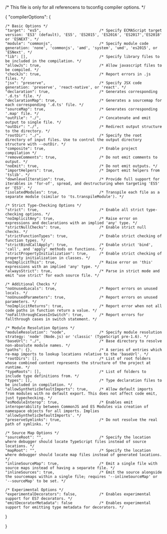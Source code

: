 /* This file is only for all referencens to tsconfig compiler options. */

{
  "compilerOptions": {

    /* Basic Options */
    "target": "es5",                          /* Specify ECMAScript target version: 'ES3' (default), 'ES5', 'ES2015', 'ES2016', 'ES2017','ES2018' or 'ESNEXT'. */
    "module": "commonjs",                     /* Specify module code generation: 'none', 'commonjs', 'amd', 'system', 'umd', 'es2015', or 'ESNext'. */
    "lib": [],                                /* Specify library files to be included in the compilation. */
    "allowJs": true,                          /* Allow javascript files to be compiled. */
    "checkJs": true,                          /* Report errors in .js files. */
    "jsx": "preserve",                        /* Specify JSX code generation: 'preserve', 'react-native', or 'react'. */
    "declaration": true,                      /* Generates corresponding '.d.ts' file. */
    "declarationMap": true,                   /* Generates a sourcemap for each corresponding '.d.ts' file. */
    "sourceMap": true,                        /* Generates corresponding '.map' file. */
    "outFile": "./",                          /* Concatenate and emit output to single file. */
    "outDir": "./",                           /* Redirect output structure to the directory. */
    "rootDir": "./",                          /* Specify the root directory of input files. Use to control the output directory structure with --outDir. */
    "composite": true,                        /* Enable project compilation */
    "removeComments": true,                   /* Do not emit comments to output. */
    "noEmit": true,                           /* Do not emit outputs. */
    "importHelpers": true,                    /* Import emit helpers from 'tslib'. */
    "downlevelIteration": true,               /* Provide full support for iterables in 'for-of', spread, and destructuring when targeting 'ES5' or 'ES3'. */
    "isolatedModules": true,                  /* Transpile each file as a separate module (similar to 'ts.transpileModule'). */
    
    /* Strict Type-Checking Options */
    "strict": true,                           /* Enable all strict type-checking options. */
    "noImplicitAny": true,                    /* Raise error on expressions and declarations with an implied 'any' type. */
    "strictNullChecks": true,                 /* Enable strict null checks. */
    "strictFunctionTypes": true,              /* Enable strict checking of function types. */
    "strictBindCallApply": true,              /* Enable strict 'bind', 'call', and 'apply' methods on functions. */
    "strictPropertyInitialization": true,     /* Enable strict checking of property initialization in classes. */
    "noImplicitThis": true,                   /* Raise error on 'this' expressions with an implied 'any' type. */
    "alwaysStrict": true,                     /* Parse in strict mode and emit "use strict" for each source file. */
    
    /* Additional Checks */
    "noUnusedLocals": true,                   /* Report errors on unused locals. */
    "noUnusedParameters": true,               /* Report errors on unused parameters. */
    "noImplicitReturns": true,                /* Report error when not all code paths in function return a value. */
    "noFallthroughCasesInSwitch": true,       /* Report errors for fallthrough cases in switch statement. */
    
    /* Module Resolution Options */
    "moduleResolution": "node",               /* Specify module resolution strategy: 'node' (Node.js) or 'classic' (TypeScript pre-1.6). */
    "baseUrl": "./",                          /* Base directory to resolve non-absolute module names. */
    "paths": {},                              /* A series of entries which re-map imports to lookup locations relative to the 'baseUrl'. */
    "rootDirs": [],                           /* List of root folders whose combined content represents the structure of the project at runtime. */
    "typeRoots": [],                          /* List of folders to include type definitions from. */
    "types": [],                              /* Type declaration files to be included in compilation. */
    "allowSyntheticDefaultImports": true,     /* Allow default imports from modules with no default export. This does not affect code emit, just typechecking. */
    "esModuleInterop": true,                  /* Enables emit interoperability between CommonJS and ES Modules via creation of namespace objects for all imports. Implies 'allowSyntheticDefaultImports'. */
    "preserveSymlinks": true,                 /* Do not resolve the real path of symlinks. */
    
    /* Source Map Options */
    "sourceRoot": "",                         /* Specify the location where debugger should locate TypeScript files instead of source locations. */
    "mapRoot": "",                            /* Specify the location where debugger should locate map files instead of generated locations. */
    "inlineSourceMap": true,                  /* Emit a single file with source maps instead of having a separate file. */
    "inlineSources": true,                    /* Emit the source alongside the sourcemaps within a single file; requires '--inlineSourceMap' or '--sourceMap' to be set. */
    
    /* Experimental Options */
    "experimentalDecorators": false,          /* Enables experimental support for ES7 decorators. */
    "emitDecoratorMetadata": false            /* Enables experimental support for emitting type metadata for decorators. */
  }
  
}